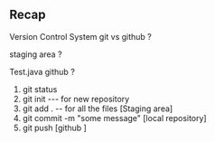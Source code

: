 ## Recap 

Version Control System 
git     vs    github  ?


staging area ? 

Test.java 
 github ? 
1. git status
2. git init    --- for new repository 
3. git add .   -- for all the files  [Staging area]
4. git commit -m "some message"   [local repository]
5. git push    [github ]





